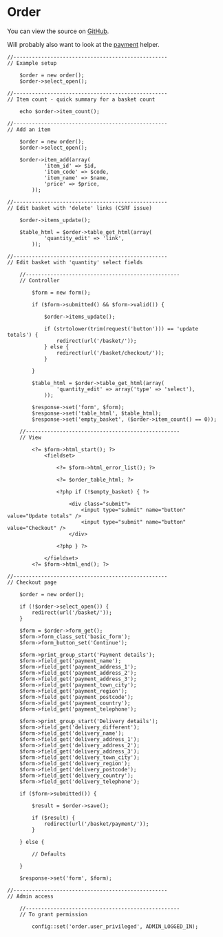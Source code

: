 
# Order

You can view the source on [GitHub](https://github.com/craigfrancis/framework/blob/master/framework/0.1/library/class/order/order.php).

Will probably also want to look at the [payment](../../doc/helpers/payment.md) helper.

	//--------------------------------------------------
	// Example setup

		$order = new order();
		$order->select_open();

	//--------------------------------------------------
	// Item count - quick summary for a basket count

		echo $order->item_count();

	//--------------------------------------------------
	// Add an item

		$order = new order();
		$order->select_open();

		$order->item_add(array(
				'item_id' => $id,
				'item_code' => $code,
				'item_name' => $name,
				'price' => $price,
			));

	//--------------------------------------------------
	// Edit basket with 'delete' links (CSRF issue)

		$order->items_update();

		$table_html = $order->table_get_html(array(
				'quantity_edit' => 'link',
			));

	//--------------------------------------------------
	// Edit basket with 'quantity' select fields

		//--------------------------------------------------
		// Controller

			$form = new form();

			if ($form->submitted() && $form->valid()) {

				$order->items_update();

				if (strtolower(trim(request('button'))) == 'update totals') {
					redirect(url('/basket/'));
				} else {
					redirect(url('/basket/checkout/'));
				}

			}

			$table_html = $order->table_get_html(array(
					'quantity_edit' => array('type' => 'select'),
				));

			$response->set('form', $form);
			$response->set('table_html', $table_html);
			$response->set('empty_basket', ($order->item_count() == 0));

		//--------------------------------------------------
		// View

			<?= $form->html_start(); ?>
				<fieldset>

					<?= $form->html_error_list(); ?>

					<?= $order_table_html; ?>

					<?php if (!$empty_basket) { ?>

						<div class="submit">
							<input type="submit" name="button" value="Update totals" />
							<input type="submit" name="button" value="Checkout" />
						</div>

					<?php } ?>

				</fieldset>
			<?= $form->html_end(); ?>

	//--------------------------------------------------
	// Checkout page

		$order = new order();

		if (!$order->select_open()) {
			redirect(url('/basket/'));
		}

		$form = $order->form_get();
		$form->form_class_set('basic_form');
		$form->form_button_set('Continue');

		$form->print_group_start('Payment details');
		$form->field_get('payment_name');
		$form->field_get('payment_address_1');
		$form->field_get('payment_address_2');
		$form->field_get('payment_address_3');
		$form->field_get('payment_town_city');
		$form->field_get('payment_region');
		$form->field_get('payment_postcode');
		$form->field_get('payment_country');
		$form->field_get('payment_telephone');

		$form->print_group_start('Delivery details');
		$form->field_get('delivery_different');
		$form->field_get('delivery_name');
		$form->field_get('delivery_address_1');
		$form->field_get('delivery_address_2');
		$form->field_get('delivery_address_3');
		$form->field_get('delivery_town_city');
		$form->field_get('delivery_region');
		$form->field_get('delivery_postcode');
		$form->field_get('delivery_country');
		$form->field_get('delivery_telephone');

		if ($form->submitted()) {

			$result = $order->save();

			if ($result) {
				redirect(url('/basket/payment/'));
			}

		} else {

			// Defaults

		}

		$response->set('form', $form);

	//--------------------------------------------------
	// Admin access

		//--------------------------------------------------
		// To grant permission

			config::set('order.user_privileged', ADMIN_LOGGED_IN);
